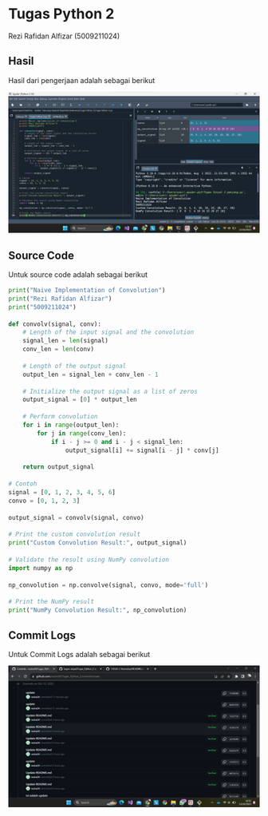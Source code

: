 # Tugas Python 2

Rezi Rafidan Alfizar (5009211024)

## Hasil

Hasil dari pengerjaan adalah sebagai berikut

![image](Tugas_Python_2.png)


## Source Code

Untuk source code adalah sebagai berikut
```py
print("Naive Implementation of Convolution")
print("Rezi Rafidan Alfizar")
print("5009211024")

def convolv(signal, conv):
    # Length of the input signal and the convolution
    signal_len = len(signal)
    conv_len = len(conv)

    # Length of the output signal
    output_len = signal_len + conv_len - 1

    # Initialize the output signal as a list of zeros
    output_signal = [0] * output_len

    # Perform convolution
    for i in range(output_len):
        for j in range(conv_len):
            if i - j >= 0 and i - j < signal_len:
                output_signal[i] += signal[i - j] * conv[j]

    return output_signal

# Contoh
signal = [0, 1, 2, 3, 4, 5, 6]
convo = [0, 1, 2, 3]

output_signal = convolv(signal, convo)

# Print the custom convolution result
print("Custom Convolution Result:", output_signal)

# Validate the result using NumPy convolution
import numpy as np

np_convolution = np.convolve(signal, convo, mode='full')

# Print the NumPy result
print("NumPy Convolution Result:", np_convolution)
```

## Commit Logs
Untuk Commit Logs adalah sebagai berikut

![image](Commit_Logs.png)
